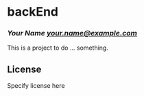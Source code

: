# backEnd
### _Your Name <your.name@example.com>_

This is a project to do ... something.

## License

Specify license here

